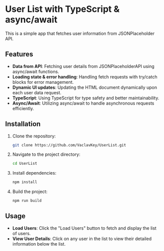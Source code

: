 # User List with TypeScript & async/await

This is a simple app that fetches user information from JSONPlaceholder API.

## Features

- **Data from API**: Fetching user details from JSONPlaceholderAPI using async/await functions.
- **Loading state & error handling**: Handling fetch requests with try/catch blocks for error management.
- **Dynamic UI updates**: Updating the HTML document dynamically upon each user data request.
- **TypeScript**: Using TypeScript for type safety and better maintainability.
- **Async/Await**: Utilizing async/await to handle asynchronous requests efficiently.

## Installation

1. Clone the repository:
   ```bash
   git clone https://github.com/VaclavKey/UserList.git
2. Navigate to the project directory:
   ```bash
   cd UserList
3. Install dependencies:
   ```bash
   npm install
4. Build the project:
   ```bash
   npm run build

## Usage
- **Load Users**: Click the "Load Users" button to fetch and display the list of users.
- **View User Details**: Click on any user in the list to view their detailed information below the list.
